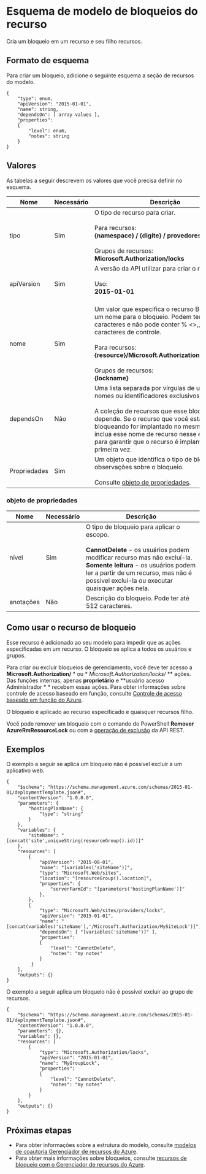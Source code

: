 <properties
   pageTitle="Modelo do Gerenciador de recursos para bloqueios de recursos | Microsoft Azure"
   description="Mostra o esquema de Gerenciador de recursos para implantar bloqueios de recursos através de um modelo."
   services="azure-resource-manager"
   documentationCenter="na"
   authors="tfitzmac"
   manager="timlt"
   editor=""/>

<tags
   ms.service="azure-resource-manager"
   ms.devlang="na"
   ms.topic="article"
   ms.tgt_pltfrm="na"
   ms.workload="na"
   ms.date="10/03/2016"
   ms.author="tomfitz"/>

# <a name="resource-locks-template-schema"></a>Esquema de modelo de bloqueios do recurso

Cria um bloqueio em um recurso e seu filho recursos.

## <a name="schema-format"></a>Formato de esquema

Para criar um bloqueio, adicione o seguinte esquema a seção de recursos do modelo.
    
    {
        "type": enum,
        "apiVersion": "2015-01-01",
        "name": string,
        "dependsOn": [ array values ],
        "properties":
        {
            "level": enum,
            "notes": string
        }
    }



## <a name="values"></a>Valores

As tabelas a seguir descrevem os valores que você precisa definir no esquema.

| Nome | Necessário | Descrição |
| ---- | -------- | ----------- |
| tipo | Sim | O tipo de recurso para criar.<br /><br />Para recursos:<br />**{namespace} / {digite} / provedores/bloqueios**<br /><br/>Grupos de recursos:<br />**Microsoft.Authorization/locks** |
| apiVersion | Sim | A versão da API utilizar para criar o recurso.<br /><br />Uso:<br />**2015-01-01**<br /><br /> |
| nome | Sim | Um valor que especifica o recurso Bloquear e um nome para o bloqueio. Podem ter até 64 caracteres e não pode conter % <>,, &,?, ou caracteres de controle.<br /><br />Para recursos:<br />**{resource}/Microsoft.Authorization/{lockname}**<br /><br />Grupos de recursos:<br />**{lockname}** |
| dependsOn | Não | Uma lista separada por vírgulas de um recurso nomes ou identificadores exclusivos do recurso.<br /><br />A coleção de recursos que esse bloqueio depende. Se o recurso que você está bloqueando for implantado no mesmo modelo, inclua esse nome de recurso nesse elemento para garantir que o recurso é implantado pela primeira vez. | 
| Propriedades | Sim | Um objeto que identifica o tipo de bloqueio e observações sobre o bloqueio.<br /><br />Consulte [objeto de propriedades](#properties-object). |  

### <a name="properties-object"></a>objeto de propriedades

| Nome | Necessário | Descrição |
| ---- | -------- | ----------- |
| nível   | Sim | O tipo de bloqueio para aplicar o escopo.<br /><br />**CannotDelete** - os usuários podem modificar recurso mas não excluí-la.<br />**Somente leitura** - os usuários podem ler a partir de um recurso, mas não é possível excluí-la ou executar quaisquer ações nela. |
| anotações   | Não | Descrição do bloqueio. Pode ter até 512 caracteres. |


## <a name="how-to-use-the-lock-resource"></a>Como usar o recurso de bloqueio

Esse recurso é adicionado ao seu modelo para impedir que as ações especificadas em um recurso. O bloqueio se aplica a todos os usuários e grupos.

Para criar ou excluir bloqueios de gerenciamento, você deve ter acesso a **Microsoft.Authorization/** * ou * *Microsoft.Authorization/locks/* ** ações. Das funções internas, apenas **proprietário** e **usuário acesso Administrador * * recebem essas ações. Para obter informações sobre controle de acesso baseado em função, consulte [Controle de acesso baseado em função do Azure](./active-directory/role-based-access-control-configure.md).

O bloqueio é aplicado ao recurso especificado e quaisquer recursos filho.

Você pode remover um bloqueio com o comando do PowerShell **Remover AzureRmResourceLock** ou com a [operação de exclusão](https://msdn.microsoft.com/library/azure/mt204562.aspx) da API REST.

## <a name="examples"></a>Exemplos

O exemplo a seguir se aplica um bloqueio não é possível excluir a um aplicativo web.

    {
        "$schema": "https://schema.management.azure.com/schemas/2015-01-01/deploymentTemplate.json#",
        "contentVersion": "1.0.0.0",
        "parameters": {
            "hostingPlanName": {
                "type": "string"
            }
        },
        "variables": {
            "siteName": "[concat('site',uniqueString(resourceGroup().id))]"
        },
        "resources": [
            {
                "apiVersion": "2015-08-01",
                "name": "[variables('siteName')]",
                "type": "Microsoft.Web/sites",
                "location": "[resourceGroup().location]",
                "properties": {
                    "serverFarmId": "[parameters('hostingPlanName')]"
                },
            },
            {
                "type": "Microsoft.Web/sites/providers/locks",
                "apiVersion": "2015-01-01",
                "name": "[concat(variables('siteName'),'/Microsoft.Authorization/MySiteLock')]",
                "dependsOn": [ "[variables('siteName')]" ],
                "properties":
                {
                    "level": "CannotDelete",
                    "notes": "my notes"
                }
             }
        ],
        "outputs": {}
    }

O exemplo a seguir aplica um bloqueio não é possível excluir ao grupo de recursos.

    {
        "$schema": "https://schema.management.azure.com/schemas/2015-01-01/deploymentTemplate.json#",
        "contentVersion": "1.0.0.0",
        "parameters": {},
        "variables": {},
        "resources": [
            {
                "type": "Microsoft.Authorization/locks",
                "apiVersion": "2015-01-01",
                "name": "MyGroupLock",
                "properties":
                {
                    "level": "CannotDelete",
                    "notes": "my notes"
                }
            }
        ],
        "outputs": {}
    }

## <a name="next-steps"></a>Próximas etapas

- Para obter informações sobre a estrutura do modelo, consulte [modelos de coautoria Gerenciador de recursos do Azure](resource-group-authoring-templates.md).
- Para obter mais informações sobre bloqueios, consulte [recursos de bloqueio com o Gerenciador de recursos do Azure](resource-group-lock-resources.md).
